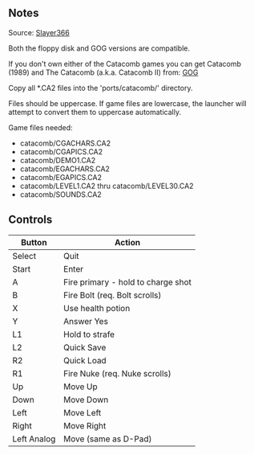 ## Notes

Source: [Slayer366](https://github.com/Slayer366/CatacombSDL-hh)

Both the floppy disk and GOG versions are compatible.

If you don't own either of the Catacomb games you can get Catacomb (1989) and The Catacomb (a.k.a. Catacomb II) from:
[GOG](https://www.gog.com/en/game/catacombs_pack)

Copy all *.CA2 files into the 'ports/catacomb/' directory.

Files should be uppercase.  If game files are lowercase, the launcher will attempt to convert them to uppercase automatically.

Game files needed:
- catacomb/CGACHARS.CA2
- catacomb/CGAPICS.CA2
- catacomb/DEMO1.CA2
- catacomb/EGACHARS.CA2
- catacomb/EGAPICS.CA2
- catacomb/LEVEL1.CA2 thru catacomb/LEVEL30.CA2
- catacomb/SOUNDS.CA2

## Controls

| Button | Action |
|--|--| 
|Select|Quit|
|Start|Enter|
|A|Fire primary - hold to charge shot|
|B|Fire Bolt (req. Bolt scrolls)|
|X|Use health potion|
|Y|Answer Yes|
|L1|Hold to strafe|
|L2|Quick Save|
|R2|Quick Load|
|R1|Fire Nuke (req. Nuke scrolls)|
|Up|Move Up|
|Down|Move Down|
|Left|Move Left|
|Right|Move Right|
|Left Analog|Move (same as D-Pad)|
